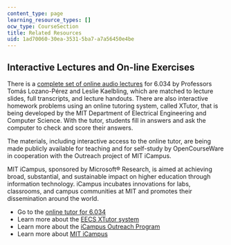 ```yaml
---
content_type: page
learning_resource_types: []
ocw_type: CourseSection
title: Related Resources
uid: 1ad70060-30ea-3531-5ba7-a7a56450e4be
---
```


Interactive Lectures and On-line Exercises
------------------------------------------

There is a [complete set of online audio lectures](https://web.archive.org/web/20170624093811/http://icampustutor.csail.mit.edu:80/6.034-public/) for 6.034 by Professors Tomás Lozano-Pérez and Leslie Kaelbling, which are matched to lecture slides, full transcripts, and lecture handouts. There are also interactive homework problems using an online tutoring system, called XTutor, that is being developed by the MIT Department of Electrical Engineering and Computer Science. With the tutor, students fill in answers and ask the computer to check and score their answers.

The materials, including interactive access to the online tutor, are being made publicly available for teaching and for self-study by OpenCourseWare in cooperation with the Outreach project of MIT iCampus.

MIT iCampus, sponsored by Microsoft® Research, is aimed at achieving broad, substantial, and sustainable impact on higher education through information technology. iCampus incubates innovations for labs, classrooms, and campus communities at MIT and promotes their dissemination around the world.

*   Go to the [online tutor for 6.034](http://icampus.mit.edu/?s=online+tutor+for+6.034)
*   Learn more about the [EECS XTutor system](http://icampus.mit.edu/xTutor/)
*   Learn more about the [iCampus Outreach Program](http://icampus.mit.edu/outreach/)
*   Learn more about [MIT iCampus](http://icampus.mit.edu/)
